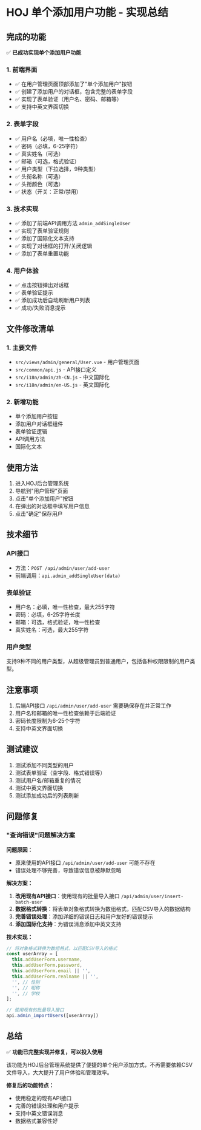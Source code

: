 # HOJ 单个添加用户功能 - 实现总结

## 完成的功能

✅ **已成功实现单个添加用户功能**

### 1. 前端界面
- ✅ 在用户管理页面顶部添加了"单个添加用户"按钮
- ✅ 创建了添加用户的对话框，包含完整的表单字段
- ✅ 实现了表单验证（用户名、密码、邮箱等）
- ✅ 支持中英文界面切换

### 2. 表单字段
- ✅ 用户名（必填，唯一性检查）
- ✅ 密码（必填，6-25字符）
- ✅ 真实姓名（可选）
- ✅ 邮箱（可选，格式验证）
- ✅ 用户类型（下拉选择，9种类型）
- ✅ 头衔名称（可选）
- ✅ 头衔颜色（可选）
- ✅ 状态（开关：正常/禁用）

### 3. 技术实现
- ✅ 添加了前端API调用方法 `admin_addSingleUser`
- ✅ 实现了表单验证规则
- ✅ 添加了国际化文本支持
- ✅ 实现了对话框的打开/关闭逻辑
- ✅ 添加了表单重置功能

### 4. 用户体验
- ✅ 点击按钮弹出对话框
- ✅ 表单验证提示
- ✅ 添加成功后自动刷新用户列表
- ✅ 成功/失败消息提示

## 文件修改清单

### 1. 主要文件
- `src/views/admin/general/User.vue` - 用户管理页面
- `src/common/api.js` - API接口定义
- `src/i18n/admin/zh-CN.js` - 中文国际化
- `src/i18n/admin/en-US.js` - 英文国际化

### 2. 新增功能
- 单个添加用户按钮
- 添加用户对话框组件
- 表单验证逻辑
- API调用方法
- 国际化文本

## 使用方法

1. 进入HOJ后台管理系统
2. 导航到"用户管理"页面
3. 点击"单个添加用户"按钮
4. 在弹出的对话框中填写用户信息
5. 点击"确定"保存用户

## 技术细节

### API接口
- 方法：`POST /api/admin/user/add-user`
- 前端调用：`api.admin_addSingleUser(data)`

### 表单验证
- 用户名：必填，唯一性检查，最大255字符
- 密码：必填，6-25字符长度
- 邮箱：可选，格式验证，唯一性检查
- 真实姓名：可选，最大255字符

### 用户类型
支持9种不同的用户类型，从超级管理员到普通用户，包括各种权限限制的用户类型。

## 注意事项

1. 后端API接口 `/api/admin/user/add-user` 需要确保存在并正常工作
2. 用户名和邮箱的唯一性检查依赖于后端验证
3. 密码长度限制为6-25个字符
4. 支持中英文界面切换

## 测试建议

1. 测试添加不同类型的用户
2. 测试表单验证（空字段、格式错误等）
3. 测试用户名/邮箱重复的情况
4. 测试中英文界面切换
5. 测试添加成功后的列表刷新

## 问题修复

### "查询错误"问题解决方案

**问题原因：**
- 原来使用的API接口 `/api/admin/user/add-user` 可能不存在
- 错误处理不够完善，导致错误信息被静默忽略

**解决方案：**
1. **改用现有API接口**：使用现有的批量导入接口 `/api/admin/user/insert-batch-user`
2. **数据格式转换**：将表单对象格式转换为数组格式，匹配CSV导入的数据结构
3. **完善错误处理**：添加详细的错误日志和用户友好的错误提示
4. **添加国际化支持**：为错误消息添加中英文支持

**技术实现：**
```javascript
// 将对象格式转换为数组格式，以匹配CSV导入的格式
const userArray = [
  this.addUserForm.username,
  this.addUserForm.password,
  this.addUserForm.email || '',
  this.addUserForm.realname || '',
  '', // 性别
  '', // 昵称
  '', // 学校
];

// 使用现有的批量导入接口
api.admin_importUsers([userArray])
```

## 总结

✅ **功能已完整实现并修复，可以投入使用**

该功能为HOJ后台管理系统提供了便捷的单个用户添加方式，不再需要依赖CSV文件导入，大大提升了用户体验和管理效率。

**修复后的功能特点：**
- 使用稳定的现有API接口
- 完善的错误处理和用户提示
- 支持中英文错误消息
- 数据格式兼容性好
